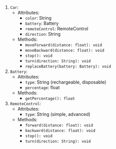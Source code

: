 1. `Car`:
   - Attributes:
     - `color`: String
     - `battery`: Battery
     - `remoteControl`: RemoteControl
     - `direction`: String
   - Methods:
     - `moveForward(distance: float): void`
     - `moveBackward(distance: float): void`
     - `stop(): void`
     - `turn(direction: String): void`
     - `replaceBattery(battery: Battery): void`
2. `Battery`:
   - Attributes:
     - `type`: String (rechargeable, disposable)
     - `percentage`: float
   - Methods:
     - `getPercentage(): float`
3. `RemoteControl`:
   - Attributes:
     - `type`: String (simple, advanced)
   - Methods:
     - `forward(distance: float): void`
     - `backward(distance: float): void`
     - `stop(): void`
     - `turn(direction: String): void`
